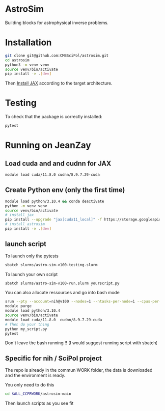 # AstroSim

Building blocks for astrophysical inverse problems.

# Installation

```bash
git clone git@github.com:CMBSciPol/astrosim.git
cd astrosim
python3 -m venv venv
source venv/bin/activate
pip install -e .[dev]
```

Then [Install JAX](https://jax.readthedocs.io/en/latest/installation.html) according to the target architecture.

# Testing
To check that the package is correctly installed:
```bash
pytest
```

# Running on JeanZay

## Load cuda and and cudnn for JAX

```bash
module load cuda/11.8.0 cudnn/8.9.7.29-cuda 
```

## Create Python env (only the first time)

```bash
module load python/3.10.4 && conda deactivate
python -m venv venv
source venv/bin/activate
# install jax
pip install --upgrade "jax[cuda11_local]" -f https://storage.googleapis.com/jax-releases/jax_cuda_releases.html
# install astrosim
pip install -e .[dev]
```
## launch script

To launch only the pytests

```bash
sbatch slurms/astro-sim-v100-testing.slurm
```
To launch your own script

```bash
sbatch slurms/astro-sim-v100-run.slurm yourscript.py
```

You can also allocate ressources and go into bash mode

```bash
srun --pty --account=nih@v100 --nodes=1 --ntasks-per-node=1 --cpus-per-task=10 --gres=gpu:1 --hint=nomultithread bash
module purge
module load python/3.10.4
source venv/bin/activate
module load cuda/11.8.0  cudnn/8.9.7.29-cuda 
# Then do your thing
python my_script.py
pytest
```
Don't leave the bash running !! (I would suggest running script with sbatch)

## Specific for nih / SciPol project

The repo is already in the commun WORK folder, the data is downloaded and the environment is ready.

You only need to do this 

```bash
cd $ALL_CCFRWORK/astrosim-main
```

Then launch scripts as you see fit

